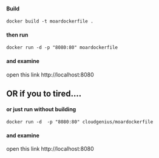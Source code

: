 #### Build

    docker build -t moardockerfile .

#### then run

    docker run -d -p "8080:80" moardockerfile

#### and examine

open this link http://localhost:8080

## OR if you to tired....

#### or just run without building

    docker run -d  -p "8080:80" cloudgenius/moardockerfile

#### and examine

open this link http://localhost:8080

